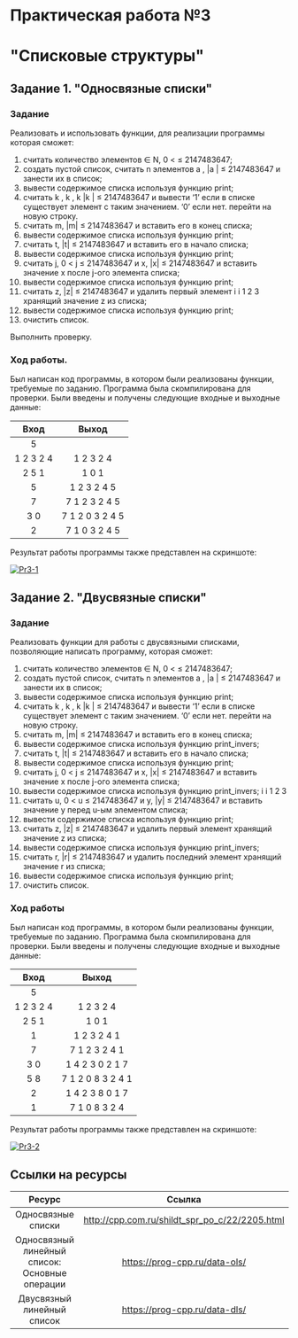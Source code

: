 # Практическая работа №3
# "Списковые структуры"

## Задание 1. "Односвязные списки"

### Задание
Реализовать и использовать функции, для реализации программы которая сможет:
1. считать количество элементов  ∈ N, 0 < ≤ 2147483647;
2. создать пустой список, считать n элементов a , |a | ≤
2147483647 и занести их в список;
3. вывести содержимое списка используя функцию print;
4. считать k , k , k |k | ≤ 2147483647 и вывести ‘1’ если в
списке существует элемент с таким значением. ‘0’ если нет.
перейти на новую строку.
5. считать m, |m| ≤ 2147483647 и вставить его в конец списка;
6. вывести содержимое списка используя функцию print;
7. считать t, |t| ≤ 2147483647 и вставить его в начало списка;
8. вывести содержимое списка используя функцию print;
9. считать j, 0 < j ≤ 2147483647 и x, |x| ≤ 2147483647 и вставить
значение x после j-ого элемента списка;
10. вывести содержимое списка используя функцию print;
11. считать z, |z| ≤ 2147483647 и удалить первый элемент
i i
1 2 3
хранящий значение z из списка;
12. вывести содержимое списка используя функцию print;
13. очистить список.

Выполнить проверку.

### Ход работы.

Был написан код программы, в котором были реализованы функции, требуемые по заданию. Программа была скомпилирована для проверки. Были введены и получены следующие входные и выходные данные:

|  Вход      | Выход            |
|:----------:|:----------------:|
|5           |                  |
|1 2 3 2 4   | 1 2 3 2 4        |
|2 5 1       | 1 0 1            |
|5           | 1 2 3 2 4 5      |
|7           | 7 1 2 3 2 4 5    |
|3 0         | 7 1 2 0 3 2 4 5  |
|2           | 7 1 0 3 2 4 5    |

Результат работы программы также представлен на скриншоте: 

<a href="https://imgbb.com/"><img src="https://i.ibb.co/18XwVnN/Pr3-1.png" alt="Pr3-1" border="0"></a>

## Задание 2. "Двусвязные списки"

### Задание
Реализовать функции для работы с двусвязными списками, позволяющие написать программу, которая сможет:
1. считать количество элементов  ∈ N, 0 < ≤ 2147483647;
2. создать пустой список, считать n элементов a , |a | ≤
2147483647 и занести их в список;
3. вывести содержимое списка используя функцию print;
4. считать k , k , k |k | ≤ 2147483647 и вывести ‘1’ если в
списке существует элемент с таким значением. ‘0’ если нет.
перейти на новую строку.
5. считать m, |m| ≤ 2147483647 и вставить его в конец списка;
6. вывести содержимое списка используя функцию print_invers;
7. считать t, |t| ≤ 2147483647 и вставить его в начало списка;
8. вывести содержимое списка используя функцию print;
9. считать j, 0 < j ≤ 2147483647 и x, |x| ≤ 2147483647 и вставить
значение x после j-ого элемента списка;
10. вывести содержимое списка используя функцию print_invers;
i i
1 2 3
11. считать u, 0 < u ≤ 2147483647 и y, |y| ≤ 2147483647 и
вставить значение y перед u-ым элементом списка;
12. вывести содержимое списка используя функцию print;
13. считать z, |z| ≤ 2147483647 и удалить первый элемент
хранящий значение z из списка;
14. вывести содержимое списка используя функцию print_invers;
15. считать r, |r| ≤ 2147483647 и удалить последний элемент
хранящий значение r из списка;
16. вывести содержимое списка используя функцию print;
17. очистить список.

### Ход работы
Был написан код программы, в котором были реализованы функции, требуемые по заданию. Программа была скомпилирована для проверки. Были введены и получены следующие входные и выходные данные:

|  Вход      | Выход            |
|:----------:|:----------------:|
|5           |                  |
|1 2 3 2 4   | 1 2 3 2 4        |
|2 5 1       | 1 0 1            |
|1           | 1 2 3 2 4 1      |
|7           | 7 1 2 3 2 4 1    |
|3 0         | 1 4 2 3 0 2 1 7  |
|5 8         | 7 1 2 0 8 3 2 4 1|
|2           | 1 4 2 3 8 0 1 7  |
|1           | 7 1 0 8 3 2 4    |

Результат работы программы также представлен на скриншоте: 

<a href="https://imgbb.com/"><img src="https://i.ibb.co/m6vS0KL/Pr3-2.png" alt="Pr3-2" border="0"></a>

## Ссылки на ресурсы
| Ресурс             | Ссылка |
|:------------------:|:------:|
| Односвязные списки | http://cpp.com.ru/shildt_spr_po_c/22/2205.html |
| Односвязный линейный список: Основные операции | https://prog-cpp.ru/data-ols/ |
| Двусвязный линейный список | https://prog-cpp.ru/data-dls/ |
